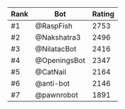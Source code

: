 Rank|Bot|Rating
---|---|---
#1|@RaspFish|2753
#2|@Nakshatra3|2496
#3|@NilatacBot|2416
#4|@OpeningsBot|2347
#5|@CatNail|2164
#6|@anti-bot|2146
#7|@pawnrobot|1891
